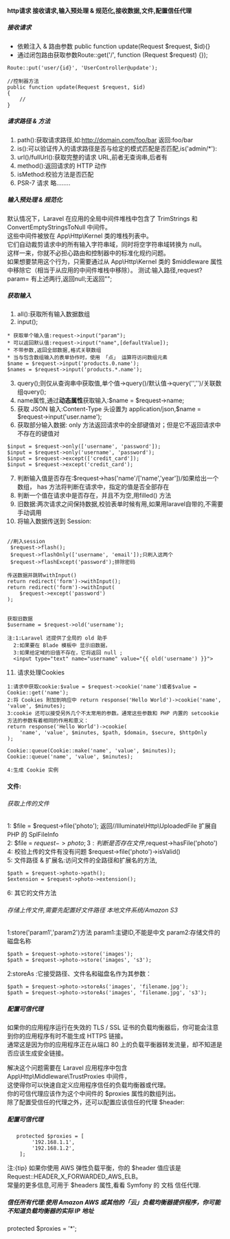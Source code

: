 #### http请求 接收请求,输入预处理 & 规范化,接收数据,文件,配置信任代理
##### 接收请求  
* 依赖注入 & 路由参数 public function update(Request $request, $id){}
* 通过闭包路由获取参数Route::get('/', function (Request $request) {});  

```
Route::put('user/{id}', 'UserController@update');

//控制器方法
public function update(Request $request, $id)
{
	//
}
```


##### 请求路径 & 方法
1. path():获取请求路径,如:http://domain.com/foo/bar 返回:foo/bar
2. is():可以验证传入的请求路径是否与给定的模式匹配是否匹配,is('admin/*'):
3. url()/fullUrl():获取完整的请求 URL,前者无查询串,后者有
4. method():返回请求的 HTTP 动作
5. isMethod:校验方法是否匹配
6. PSR-7 请求 略........

##### 输入预处理 & 规范化  
默认情况下，Laravel 在应用的全局中间件堆栈中包含了 TrimStrings 和 ConvertEmptyStringsToNull 中间件。  
这些中间件被放在 App\Http\Kernel 类的堆栈列表中。  
它们自动裁剪请求中的所有输入字符串域，同时将空字符串域转换为 null。  
这样一来，你就不必担心路由和控制器中的标准化规约问题。  
如果想要禁用这个行为，只需要通过从 App\Http\Kernel 类的 $middleware 属性中移除它（相当于从应用的中间件堆栈中移除）。
测试:输入路径,request?param= 有上述两行,返回null;无返回"";

##### 获取输入
1. all():获取所有输入数据数组
2. input();
```
* 获取单个输入值:request->input("param");
* 可以返回默认值:request->input("name",[defaultValue]);
* 不带参数,返回全部数据,格式关联数组
* 当与包含数组输入的表单协作时，使用 「点」 运算符访问数组元素 
$name = $request->input('products.0.name');
$names = $request->input('products.*.name');
```
3. query();则仅从查询串中获取值,单个值->query()/默认值->query('','')/关联数组query();
4. name属性,通过**动态属性**获取输入:$name = $request->name;
5. 获取 JSON 输入:Content-Type 头设置为 application/json,$name = $request->input('user.name');
6. 获取部分输入数据:  only 方法返回请求中的全部键值对；但是它不返回请求中不存在的键值对
```
$input = $request->only(['username', 'password']);
$input = $request->only('username', 'password');
$input = $request->except(['credit_card']);
$input = $request->except('credit_card');
```
7. 判断输入值是否存在:$request->has('name'/['name','year'])/如果给出一个数组， has 方法将判断在请求中，指定的值是否全部存在
8. 判断一个值在请求中是否存在，并且不为空,用filled() 方法
9. 旧数据:两次请求之间保持数据,校验表单时候有用,如果用laravel自带的,不需要手动调用
10. 将输入数据传送到 Session:  

```

//刷入session
 $request->flash();
 $request->flashOnly(['username', 'email']);只刷入这两个
 $request->flashExcept('password');排除密码

传送数据并跳转withInput() 
return redirect('form')->withInput();
return redirect('form')->withInput(
    $request->except('password')
);
 
 
获取旧数据
$username = $request->old('username');

注:1:Laravel 还提供了全局的 old 助手
  2:如果要在 Blade 模板中 显示旧数据，
  3:如果给定域的旧值不存在，它将返回 null ;
  <input type="text" name="username" value="{{ old('username') }}">
```

11. 请求处理Cookies

```
1:请求中获取cookie:$value = $request->cookie('name')或者$value = Cookie::get('name');
2:将 Cookies 附加到响应中 return response('Hello World')->cookie('name', 'value', $minutes);
3:cookie 还可以接受另外几个不太常用的参数。通常这些参数和 PHP 内置的 setcookie 方法的参数有着相同的作用和意义：
return response('Hello World')->cookie(
    'name', 'value', $minutes, $path, $domain, $secure, $httpOnly
);

Cookie::queue(Cookie::make('name', 'value', $minutes));
Cookie::queue('name', 'value', $minutes);

4:生成 Cookie 实例

```



#### 文件: 

###### 获取上传的文件
1: $file = $request->file('photo'); 返回//Illuminate\Http\UploadedFile 扩展自 PHP 的 SplFileInfo   
2: $file = $request->photo;    
3: 判断是否存在文件,$request->hasFile('photo')  
4: 校验上传的文件有没有问题 $request->file('photo')->isValid()  
5:  文件路径 & 扩展名:访问文件的全路径和扩展名的方法,
```
$path = $request->photo->path();
$extension = $request->photo->extension();
```
6: 其它的文件方法

###### 存储上传文件,需要先配置好文件路径 本地文件系统/Amazon S3
1:store('param1','param2')方法
param1:主键ID,不能是中文
param2:存储文件的磁盘名称

```
$path = $request->photo->store('images');
$path = $request->photo->store('images', 's3');
```

2:storeAs :它接受路径、文件名和磁盘名作为其参数：  
```
$path = $request->photo->storeAs('images', 'filename.jpg');
$path = $request->photo->storeAs('images', 'filename.jpg', 's3');
```




##### 配置可信代理
如果你的应用程序运行在失效的 TLS / SSL 证书的负载均衡器后，你可能会注意到你的应用程序有时不能生成 HTTPS 链接。  
通常这是因为你的应用程序正在从端口 80 上的负载平衡器转发流量，却不知道是否应该生成安全链接。  

解决这个问题需要在 Laravel 应用程序中包含App\Http\Middleware\TrustProxies 中间件，  
这使得你可以快速自定义应用程序信任的负载均衡器或代理。  
你的可信代理应该作为这个中间件的 $proxies 属性的数组列出。  
除了配置受信任的代理之外，还可以配置应该信任的代理 $header:


##### 配置可信代理  
```
   protected $proxies = [
        '192.168.1.1',
        '192.168.1.2',
    ];
```


注:{tip} 如果你使用 AWS 弹性负载平衡，你的 $header 值应该是 Request::HEADER_X_FORWARDED_AWS_ELB。  
常量的更多信息,可用于 $headers 属性,看看 Symfony 的 文档 信任代理.

##### 信任所有代理:使用 Amazon AWS 或其他的「云」负载均衡器提供程序，你可能不知道负载均衡器的实际 IP 地址  
protected $proxies = '*';








